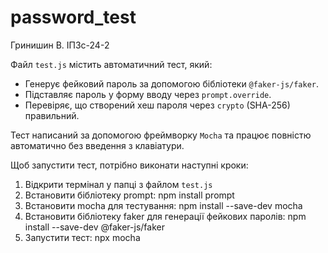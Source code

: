 # password_test
Гринишин В.
ІПЗс-24-2

Файл `test.js` містить автоматичний тест, який:
- Генерує фейковий пароль за допомогою бібліотеки `@faker-js/faker`.
- Підставляє пароль у форму вводу через `prompt.override`.
- Перевіряє, що створений хеш пароля через `crypto` (SHA-256) правильний.

Тест написаний за допомогою фреймворку `Mocha` та працює повністю автоматично без введення з клавіатури.

Щоб запустити тест, потрібно виконати наступні кроки:
1. Відкрити термінал у папці з файлом `test.js`
2. Встановити бібліотеку prompt: npm install prompt
3. Встановити mocha для тестування: npm install --save-dev mocha
4. Встановити бібліотеку faker для генерації фейкових паролів: npm install --save-dev @faker-js/faker
5. Запустити тест: npx mocha
